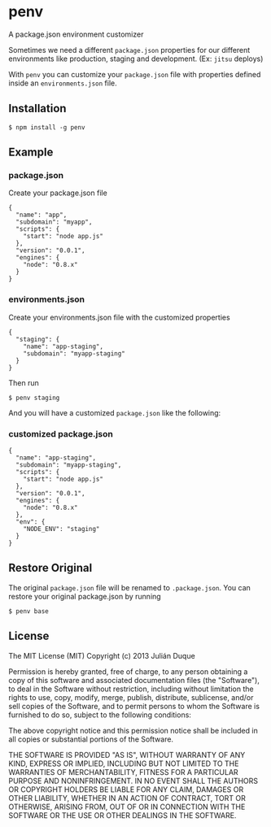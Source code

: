 # penv

A package.json environment customizer

Sometimes we need a different `package.json` properties for our different environments like production, staging and development. (Ex: `jitsu` deploys)

With `penv` you can customize your `package.json` file with properties defined inside an `environments.json` file.

## Installation

```
$ npm install -g penv
```

## Example

### package.json
Create your package.json file

```
{
  "name": "app",
  "subdomain": "myapp",
  "scripts": {
    "start": "node app.js"
  },
  "version": "0.0.1",
  "engines": {
    "node": "0.8.x"
  }
}
```

### environments.json
Create your environments.json file with the customized properties

```
{
  "staging": {
    "name": "app-staging",
    "subdomain": "myapp-staging"
  }
}
```

Then run

```
$ penv staging
```

And you will have a customized `package.json` like the following:

### customized package.json
```
{
  "name": "app-staging",
  "subdomain": "myapp-staging",
  "scripts": {
    "start": "node app.js"
  },
  "version": "0.0.1",
  "engines": {
    "node": "0.8.x"
  },
  "env": {
    "NODE_ENV": "staging"
  }
}
```

## Restore Original
The original `package.json` file will be renamed to `.package.json`.
You can restore your original package.json by running

```
$ penv base
```



## License

The MIT License (MIT)
Copyright (c) 2013 Julián Duque

Permission is hereby granted, free of charge, to any person obtaining a copy
of this software and associated documentation files (the "Software"), to deal
in the Software without restriction, including without limitation the rights
to use, copy, modify, merge, publish, distribute, sublicense, and/or sell
copies of the Software, and to permit persons to whom the Software is
furnished to do so, subject to the following conditions:

The above copyright notice and this permission notice shall be included in
all copies or substantial portions of the Software.

THE SOFTWARE IS PROVIDED "AS IS", WITHOUT WARRANTY OF ANY KIND, EXPRESS OR
IMPLIED, INCLUDING BUT NOT LIMITED TO THE WARRANTIES OF MERCHANTABILITY,
FITNESS FOR A PARTICULAR PURPOSE AND NONINFRINGEMENT. IN NO EVENT SHALL THE
AUTHORS OR COPYRIGHT HOLDERS BE LIABLE FOR ANY CLAIM, DAMAGES OR OTHER
LIABILITY, WHETHER IN AN ACTION OF CONTRACT, TORT OR OTHERWISE, ARISING FROM,
OUT OF OR IN CONNECTION WITH THE SOFTWARE OR THE USE OR OTHER DEALINGS IN
THE SOFTWARE.
